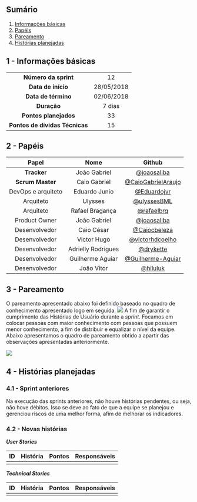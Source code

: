## Sumário

1. [Informações básicas](#1---informações-básicas)
1. [Papéis](#2---papéis)
1. [Pareamento](#3---pareamento)
1. [Histórias planejadas](#4---histórias-planejadas)


## 1 - Informações básicas

| | |
|:--:|:--:|
|**Número da sprint**|12|
|**Data de início**|28/05/2018|
|**Data de término**|02/06/2018|
|**Duração**|7 dias|
|**Pontos planejados**|33|
|**Pontos de dívidas Técnicas**|15|

## 2 - Papéis

|Papel|Nome|Github|
|:---:|:--:|:--:|
|**Tracker**|João Gabriel|[@joaosaliba]()|
|**Scrum Master**|Caio Gabriel| [@CaioGabrielAraujo]()|
|DevOps e arquiteto|Eduardo Junio|[@Eduardojvr](https://github.com/Eduardojvr)|
|Arquiteto|Ulysses|[@ulyssesBML]()|
|Arquiteto|Rafael Bragança|[@rafaelbrg](https://github.com/rafaelbrg)|
|Product Owner|João Gabriel|[@joaosaliba]()|
|Desenvolvedor|Caio César|[@Caiocbeleza]()|
|Desenvolvedor|Victor Hugo|[@victorhdcoelho]()|
|Desenvolvedor|Adrielly Rodrigues|[@drykette]()|
|Desenvolvedor|Guilherme Aguiar|[@Guilherme-Aguiar]()|
|Desenvolvedor|João Vitor|[@hiluluk]()|

## 3 - Pareamento

O pareamento apresentado abaixo foi definido baseado no quadro de conhecimento apresentado logo em seguida.
<img src="{{site.baseurl}}/documentos/imagens/Sprint11/conhecimento_s11.png">
A fim de garantir o cumprimento das Histórias de Usuário durante a *sprint*. Focamos em colocar pessoas com maior conhecimento com pessoas que possuem menor conhecimento, a fim de distribuir e equalizar o nível da equipe. Abaixo apresentamos o quadro de pareamento obtido a apartir das observações apresentadas anteriormente.

<img src="{{site.baseurl}}/documentos/imagens/Sprint11/pareamento_s12.png">

## 4 - Histórias planejadas

### 4.1 - Sprint anteriores

Na execução das sprints anteriores, não houve histórias pendentes, ou seja, não hove débitos. Isso se deve ao fato de que a equipe se planejou e gerenciou riscos de uma melhor forma, afim de melhorar os indicadores.

### 4.2 - Novas histórias


  ***User Stories***

|ID|História|Pontos|Responsáveis|
|:-:|:-----:|:----:|:----------:|
|[]()|       |  |   |


  ***Technical Stories***

|ID|História|Pontos|Responsáveis|
|:-:|:-----:|:----:|:----------:|
|[]()|       |  |   |
